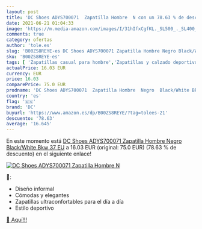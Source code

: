 ```yaml
---
layout: post
title: 'DC Shoes ADYS700071  Zapatilla Hombre  N con un 78.63 % de descuento'
date: 2021-06-21 01:04:33
image: 'https://m.media-amazon.com/images/I/31hIfxCgfKL._SL500_._SL400_.jpg'
comments: true
category: ofertas
author: 'tole.es'
slug: 'B00ZS8REYE-es DC Shoes ADYS700071 Zapatilla Hombre Negro Black/White Bkw...'
sku: 'B00ZS8REYE-es'
tags: [ 'Zapatillas casual para hombre','Zapatillas y calzado deportivo para hombre','Zapatos','Zapatos para hombre','Zapatos y complementos','dc','zapatilla', ]
actualPrice: 16.03 EUR
currency: EUR
price: 16.03
comparePrice: 75.0 EUR
prodname: 'DC Shoes ADYS700071  Zapatilla Hombre  Negro  Black/White Bkw   37 EU'
country: 'es'
flag: '🇪🇸'
brand: 'DC'
buyurl: 'https://www.amazon.es/dp/B00ZS8REYE/?tag=tolees-21'
descuento: '78.63'
average: '16.645'
---
```


En este momento está [DC Shoes ADYS700071  Zapatilla Hombre  Negro  Black/White Bkw   37 EU](https://www.amazon.es/dp/B00ZS8REYE/?tag=tolees-21) a 16.03 EUR (original: 75.0 EUR) (78.63 %  de descuento) en el siguiente enlace!

[![DC Shoes ADYS700071  Zapatilla Hombre  N](https://m.media-amazon.com/images/I/31hIfxCgfKL._SL500_._SL400_.jpg)](https://www.amazon.es/dp/B00ZS8REYE/?tag=tolees-21)

🔎:

- Diseño informal
- Cómodas y elegantes
- Zapatillas ultraconfortables para el día a día
- Estilo deportivo

[🛒 Aquí!!!](https://www.amazon.es/dp/B00ZS8REYE/?tag=tolees-21)
